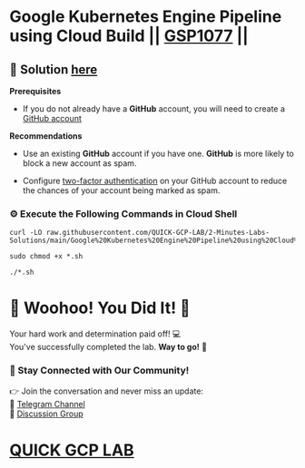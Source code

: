 # Google Kubernetes Engine Pipeline using Cloud Build || [GSP1077](https://www.cloudskillsboost.google/focuses/52829?parent=catalog) ||

## 🔑 Solution [here](https://youtu.be/zhZgk7naW2U)

**Prerequisites**

* If you do not already have a **GitHub** account, you will need to create a [GitHub account](https://github.com/signup)

**Recommendations**

* Use an existing **GitHub** account if you have one. **GitHub** is more likely to block a new account as spam.

* Configure [two-factor authentication](https://docs.github.com/en/authentication/securing-your-account-with-two-factor-authentication-2fa/configuring-two-factor-authentication) on your GitHub account to reduce the chances of your account being marked as spam.

### ⚙️ Execute the Following Commands in Cloud Shell

```
curl -LO raw.githubusercontent.com/QUICK-GCP-LAB/2-Minutes-Labs-Solutions/main/Google%20Kubernetes%20Engine%20Pipeline%20using%20Cloud%20Build/gsp1077.sh

sudo chmod +x *.sh

./*.sh
```

# 🎉 Woohoo! You Did It! 🎉  

Your hard work and determination paid off! 💻  
You've successfully completed the lab. **Way to go!** 🚀

### 💬 Stay Connected with Our Community!  
👉 Join the conversation and never miss an update:  
📢 [Telegram Channel](https://t.me/quickgcplab)  
👥 [Discussion Group](https://t.me/quickgcplabchats)  

# [QUICK GCP LAB](https://www.youtube.com/@quickgcplab)
